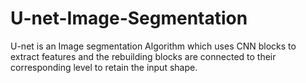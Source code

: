# U-net-Image-Segmentation
U-net is an Image segmentation Algorithm which uses CNN blocks to extract features and the rebuilding blocks are connected to their corresponding level to retain the input shape.  

